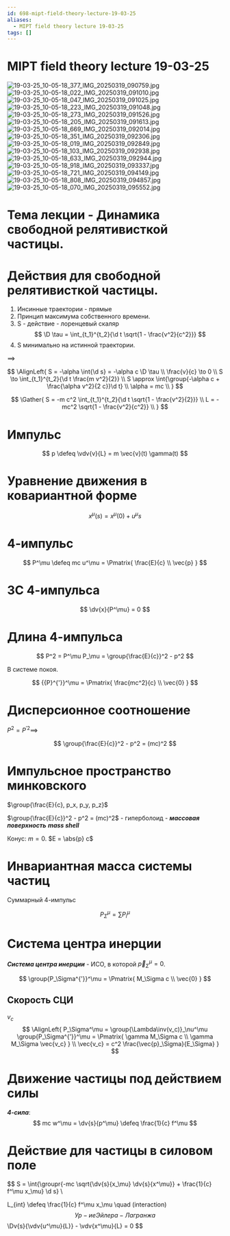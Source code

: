 ```yaml
---
id: 698-mipt-field-theory-lecture-19-03-25
aliases:
  - MIPT field theory lecture 19-03-25
tags: []
---
```


# MIPT field theory lecture 19-03-25

![19-03-25_10-05-18_377_IMG_20250319_090759.jpg](assets/imgs/19-03-25_10-05-18_377_IMG_20250319_090759.jpg)
![19-03-25_10-05-18_022_IMG_20250319_091010.jpg](assets/imgs/19-03-25_10-05-18_022_IMG_20250319_091010.jpg)
![19-03-25_10-05-18_047_IMG_20250319_091025.jpg](assets/imgs/19-03-25_10-05-18_047_IMG_20250319_091025.jpg)
![19-03-25_10-05-18_223_IMG_20250319_091048.jpg](assets/imgs/19-03-25_10-05-18_223_IMG_20250319_091048.jpg)
![19-03-25_10-05-18_273_IMG_20250319_091526.jpg](assets/imgs/19-03-25_10-05-18_273_IMG_20250319_091526.jpg)
![19-03-25_10-05-18_205_IMG_20250319_091613.jpg](assets/imgs/19-03-25_10-05-18_205_IMG_20250319_091613.jpg)
![19-03-25_10-05-18_669_IMG_20250319_092014.jpg](assets/imgs/19-03-25_10-05-18_669_IMG_20250319_092014.jpg)
![19-03-25_10-05-18_351_IMG_20250319_092306.jpg](assets/imgs/19-03-25_10-05-18_351_IMG_20250319_092306.jpg)
![19-03-25_10-05-18_019_IMG_20250319_092849.jpg](assets/imgs/19-03-25_10-05-18_019_IMG_20250319_092849.jpg)
![19-03-25_10-05-18_103_IMG_20250319_092938.jpg](assets/imgs/19-03-25_10-05-18_103_IMG_20250319_092938.jpg)
![19-03-25_10-05-18_633_IMG_20250319_092944.jpg](assets/imgs/19-03-25_10-05-18_633_IMG_20250319_092944.jpg)
![19-03-25_10-05-18_918_IMG_20250319_093337.jpg](assets/imgs/19-03-25_10-05-18_918_IMG_20250319_093337.jpg)
![19-03-25_10-05-18_721_IMG_20250319_094149.jpg](assets/imgs/19-03-25_10-05-18_721_IMG_20250319_094149.jpg)
![19-03-25_10-05-18_808_IMG_20250319_094857.jpg](assets/imgs/19-03-25_10-05-18_808_IMG_20250319_094857.jpg)
![19-03-25_10-05-18_070_IMG_20250319_095552.jpg](assets/imgs/19-03-25_10-05-18_070_IMG_20250319_095552.jpg)

# Тема лекции - Динамика свободной релятивисткой частицы.

# Действия для свободной релятивисткой частицы.

1. Инсинные траектории - прямые
2. Принцип максимума собственного времени.
3. S - действие - лоренцевый скаляр
   $$
   \D \tau = \int_{t_1}^{t_2}{\d t \sqrt{1 - \frac{v^2}{c^2}}}
   $$
4. S минимально на истинной траектории.

$\implies$

$$
\AlignLeft{
S = -\alpha \int{\d s} = -\alpha c \D \tau \\
\frac{v}{c} \to 0 \\
S \to \int_{t_1}^{t_2}{\d t \frac{m v^2}{2}} \\
S \approx \int{\group{-\alpha c + \frac{\alpha v^2}{2 c}}\d t} \\
\alpha = mc \\
}
$$

$$
\Gather{
S = -m c^2 \int_{t_1}^{t_2}{\d t \sqrt{1 - \frac{v^2}{2}}} \\
L = -mc^2 \sqrt{1 - \frac{v^2}{c^2}} \\
}
$$

# Импульс

$$
p \defeq \vdv{v}{L} = m \vec{v}(t) \gamma(t)
$$

# Уравнение движения в ковариантной форме

$$
x^\mu(s) = x^\mu(0) + u^\mu s
$$

# 4-импульс

$$
P^\mu \defeq mc u^\mu = \Pmatrix{
\frac{E}{c} \\ \vec{p}
}
$$

# ЗС 4-импульса

$$
\dv{x}{P^\mu} = 0
$$

# Длина 4-импульса

$$
P^2 = P^\mu P_\mu = \group{\frac{E}{c}}^2 - p^2
$$

В системе покоя.

$$
{{P}^{'}}^\mu = \Pmatrix{
\frac{mc^2}{c} \\ \vec{0}
}
$$

# Дисперсионное соотношение

$P^2 = { {P}^{'} }^2 \implies$

$$
\group{\frac{E}{c}}^2 - p^2 = (mc)^2
$$

# Импульсное пространство минковского

$\group{\frac{E}{c}, p_x, p_y, p_z}$

$\group{\frac{E}{c}}^2 - p^2 = (mc)^2$ - гиперболоид -
**_массовая поверхность_**
**_mass shell_**

Конус: $m = 0$.
$E = \abs{p} c$

# Инвариантная масса системы частиц

Суммарный 4-импульс

$$
P_\Sigma^\mu = \sum{P_i^\mu}
$$

# Система центра инерции

**_Система центра инерции_** - ИСО, в которой $\vec{p}_\Sigma^\mu = 0$.

$$
\group{P_\Sigma^{'}}^\mu = \Pmatrix{
M_\Sigma c \\ \vec{0}
}
$$

## Скорость СЦИ
$v_c$
 $$
\AlignLeft{
P_\Sigma^\mu = \group{\Lambda\inv(v_c)}_\nu^\mu \group{P_\Sigma^{'}}^\mu =
\Pmatrix{
\gamma M_\Sigma c \\
\gamma M_\Sigma \vec{v_c}
} \\
\vec{v_c} = c^2 \frac{\vec{p}_\Sigma}{E_\Sigma}
}
$$

# Движение частицы под действием силы

***4-сила***:
$$
mc w^\mu = \dv{s}{p^\mu} \defeq \frac{1}{c} f^\mu
$$

# Действие для частицы в силовом поле
$$
S = \int{\groupr{-mc \sqrt{\dv{s}{x_\mu} \dv{s}{x^\mu}} + \frac{1}{c} f^\mu x_\mu} \d s} \\

$$
$$
L_{int} \defeq \frac{1}{c} f^\mu x_\mu \quad (interaction)
$$
Ур-ие Эйлера-Лагранжа
$$
\Dv{s}{\vdv{u^\mu}{L}} - \vdv{x^\mu}{L} = 0
$$
